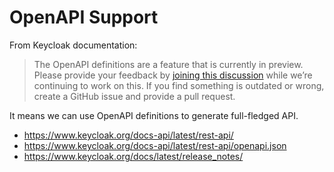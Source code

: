 # OpenAPI Support <Badge type="warning" text="preview" />

From Keycloak documentation:

> The OpenAPI definitions are a feature that is currently in preview. Please provide your feedback by [joining this discussion](https://github.com/keycloak/keycloak/discussions/8898) while we’re continuing to work on this. If you find something is outdated or wrong, create a GitHub issue and provide a pull request.

It means we can use OpenAPI definitions to generate full-fledged API.

* <https://www.keycloak.org/docs-api/latest/rest-api/>
* <https://www.keycloak.org/docs-api/latest/rest-api/openapi.json>
* <https://www.keycloak.org/docs/latest/release_notes/>

